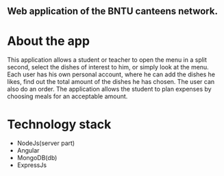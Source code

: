 ## Web application of the BNTU canteens network.
# About the app
This application allows a student or teacher to open the menu in a split second, select the dishes of interest to him, or simply look at the menu. Each user has his own personal account, where he can add the dishes he likes, find out the total amount of the dishes he has chosen. The user can also do an order. The application allows the student to plan expenses by choosing meals for an acceptable amount.
# Technology stack
* NodeJs(server part)
* Angular
* MongoDB(db)
* ExpressJs
